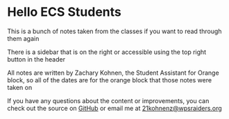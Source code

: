 # Hello ECS Students

This is a bunch of notes taken from the classes if you want
to read through them again

There is a sidebar that is on the right or accessible using the top right button in
the header

All notes are written by Zachary Kohnen, the Student Assistant for Orange block, so all of the dates
are for the orange block that those notes were taken on

If you have any questions about the content or improvements, you can check out the source on
[GitHub](https://github.com/DusterTheFirst/ecs-notes) or email me at [21kohnenz@wpsraiders.org](mailto:21kohnenz@wpsraiders.org)
